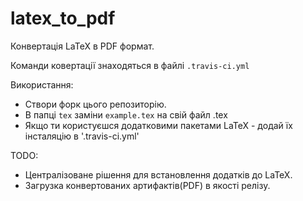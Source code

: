 # latex_to_pdf

Конвертація LaTeX в PDF формат.

Команди ковертації знаходяться в файлі `.travis-ci.yml`

Використання:

* Створи форк цього репозиторію.
* В папці `tex` заміни `example.tex` на свій файл .tex
* Якщо ти користуєшся додатковими пакетами LaTeX - додай їх інсталяцію в '.travis-ci.yml'

TODO:

* Централізоване рішення для встановлення додатків до LaTeX.
* Загрузка конвертованих артифактів(PDF) в якості релізу.
